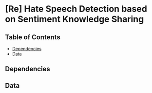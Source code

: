 # [Re] Hate Speech Detection based on Sentiment Knowledge Sharing

## Table of Contents
- [Dependencies](#dependencies)
- [Data](#data)

## Dependencies

## Data

